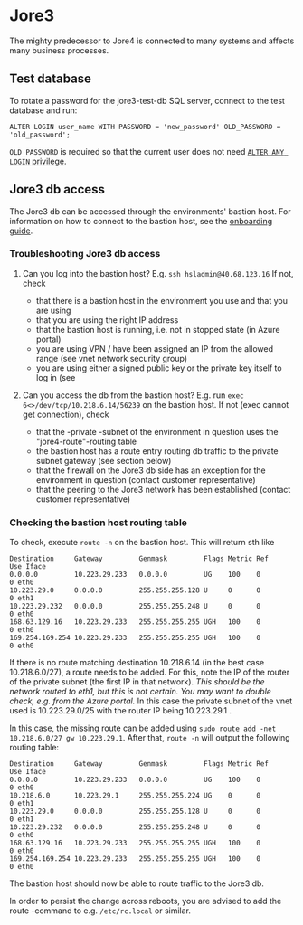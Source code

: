 # Jore3

The mighty predecessor to Jore4 is connected to many systems and affects many business processes.

## Test database

To rotate a password for the jore3-test-db SQL server, connect to the test database and run:
```tsql
ALTER LOGIN user_name WITH PASSWORD = 'new_password' OLD_PASSWORD = 'old_password';
```

`OLD_PASSWORD` is required so that the current user does not need [`ALTER ANY LOGIN` privilege](https://docs.microsoft.com/en-us/sql/t-sql/statements/alter-login-transact-sql?view=sql-server-ver15#c-changing-the-password-of-a-login-when-logged-in-as-the-login).

## Jore3 db access

The Jore3 db can be accessed through the environments' bastion host. For information on how to connect to the bastion host, see the [onboarding guide](onboarding.md).

### Troubleshooting Jore3 db access

1. Can you log into the bastion host? E.g. `ssh hsladmin@40.68.123.16`
   If not, check
   - that there is a bastion host in the environment you use and that you are using
   - that you are using the right IP address
   - that the bastion host is running, i.e. not in stopped state (in Azure portal)
   - you are using VPN / have been assigned an IP from the allowed range (see vnet network security group)
   - you are using either a signed public key or the private key itself to log in (see 

2. Can you access the db from the bastion host? E.g. run `exec 6<>/dev/tcp/10.218.6.14/56239` on the bastion host.
   If not (exec cannot get connection), check
   - that the -private -subnet of the environment in question uses the "jore4-route"-routing table
   - the bastion host has a route entry routing db traffic to the private subnet gateway (see section below)
   - that the firewall on the Jore3 db side has an exception for the environment in question (contact customer representative)
   - that the peering to the Jore3 network has been established (contact customer representative)

### Checking the bastion host routing table

To check, execute `route -n` on the bastion host. This will return sth like 
```Kernel IP routing table
Destination     Gateway         Genmask         Flags Metric Ref    Use Iface
0.0.0.0         10.223.29.233   0.0.0.0         UG    100    0        0 eth0
10.223.29.0     0.0.0.0         255.255.255.128 U     0      0        0 eth1
10.223.29.232   0.0.0.0         255.255.255.248 U     0      0        0 eth0
168.63.129.16   10.223.29.233   255.255.255.255 UGH   100    0        0 eth0
169.254.169.254 10.223.29.233   255.255.255.255 UGH   100    0        0 eth0
```

If there is no route matching destination 10.218.6.14 (in the best case 10.218.6.0/27), a route needs to be added. For this, note the IP of the router of the private subnet (the first IP in that network). *This should be the network routed to eth1, but this is not certain. You may want to double check, e.g. from the Azure portal.* In this case the private subnet of the vnet used is 10.223.29.0/25 with the router IP being 10.223.29.1 .

In this case, the missing route can be added using `sudo route add -net 10.218.6.0/27 gw 10.223.29.1`. After that, `route -n` will output the following routing table:
```Kernel IP routing table
Destination     Gateway         Genmask         Flags Metric Ref    Use Iface
0.0.0.0         10.223.29.233   0.0.0.0         UG    100    0        0 eth0
10.218.6.0      10.223.29.1     255.255.255.224 UG    0      0        0 eth1
10.223.29.0     0.0.0.0         255.255.255.128 U     0      0        0 eth1
10.223.29.232   0.0.0.0         255.255.255.248 U     0      0        0 eth0
168.63.129.16   10.223.29.233   255.255.255.255 UGH   100    0        0 eth0
169.254.169.254 10.223.29.233   255.255.255.255 UGH   100    0        0 eth0
```
The bastion host should now be able to route traffic to the Jore3 db.

In order to persist the change across reboots, you are advised to add the route -command to e.g. `/etc/rc.local` or similar.
